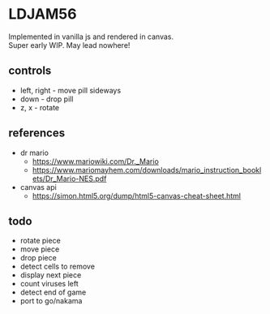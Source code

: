 # LDJAM56

Implemented in vanilla js and rendered in canvas.  
Super early WIP. May lead nowhere!


## controls

- left, right - move pill sideways
- down - drop pill
- z, x - rotate


## references

- dr mario
    - https://www.mariowiki.com/Dr._Mario
    - https://www.mariomayhem.com/downloads/mario_instruction_booklets/Dr_Mario-NES.pdf
- canvas api
    - https://simon.html5.org/dump/html5-canvas-cheat-sheet.html


## todo

- rotate piece
- move piece
- drop piece
- detect cells to remove
- display next piece
- count viruses left
- detect end of game
- port to go/nakama
